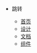 * 跳转

  * [首页](README.md)
  * [设计](javascript/closure.md)
  * [文档](javascript/layout.md)
  * [组件](javascript/prototype.md)